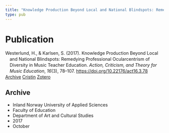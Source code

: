 ```yaml
---
title: "Knowledge Production Beyond Local and National Blindspots: Remedying Professional Ocularcentrism of Diversity in Music Teacher Education"
type: pub
---
```

<h1>Publication</h1>
<article id="csl-bib-container-KWW3ZUM5" class="csl-bib-container">
  <div class="csl-bib-body" style="line-height: 1.35; padding-left: 1em; text-indent:-1em;">
  <div class="csl-entry">Westerlund, H., &amp; Karlsen, S. (2017). Knowledge Production Beyond Local and National Blindspots: Remedying Professional Ocularcentrism of Diversity in Music Teacher Education. <i>Action, Criticism, and Theory for Music Education</i>, <i>16</i>(3), 78&#x2013;107. <a href="https://doi.org/10.22176/act16.3.78">https://doi.org/10.22176/act16.3.78</a></div>
</div>
  <div class="csl-bib-buttons">
    <a href="#taxonomy-article-KWW3ZUM5" class="csl-bib-button">Archive</a>
    <a href="https://app.cristin.no/results/show.jsf?id=1509417" alt="Cristin URL" class="csl-bib-button">Cristin</a>
    <a href="http://zotero.org/groups/5022929/items/KWW3ZUM5" alt="Zotero URL" class="csl-bib-button">Zotero</a>
  </div>
  <div id="csl-bib-meta-container-KWW3ZUM5"></div>
</article>
<div id="csl-bib-meta-KWW3ZUM5" class="csl-bib-meta">
  <article id="taxonomy-article-KWW3ZUM5" class="taxonomy-article">
    <h1>Archive</h1>
    <ul>
      <li>Inland Norway University of Applied Sciences</li>
      <li>Faculty of Education</li>
      <li>Department of Art and Cultural Studies</li>
      <li>2017</li>
      <li>October</li>
    </ul>
  </article>
</div>
